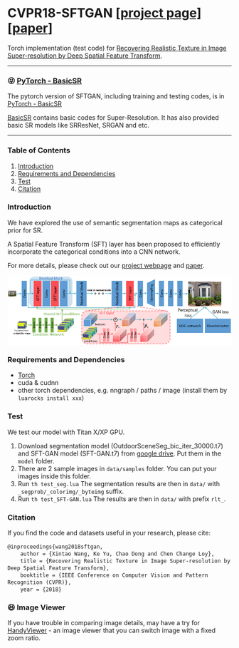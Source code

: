 # CVPR18-SFTGAN [[project page]](http://mmlab.ie.cuhk.edu.hk/projects/SFTGAN/)   [[paper]](https://arxiv.org/abs/1804.02815)
Torch implementation (test code) for [Recovering Realistic Texture in Image Super-resolution by Deep Spatial Feature Transform](https://arxiv.org/abs/1804.02815).

---
### :stuck_out_tongue_winking_eye: [PyTorch - BasicSR](https://github.com/xinntao/BasicSR) 
The pytorch version of SFTGAN, including training and testing codes, is in [PyTorch - BasicSR](https://github.com/xinntao/BasicSR) 

[BasicSR](https://github.com/xinntao/BasicSR) contains basic codes for Super-Resolution. It has also provided basic SR models like SRResNet, SRGAN and etc.

---


### Table of Contents
1. [Introduction](#introduction)
1. [Requirements and Dependencies](#requirements-and-dependencies)
1. [Test](#test)
1. [Citation](#citation)

### Introduction
We have explored the use of semantic segmentation maps as categorical prior for SR.

A Spatial Feature Transform (SFT) layer has been proposed to efficiently incorporate the categorical conditions into a CNN network.

For more details, please check out our [project webpage](http://mmlab.ie.cuhk.edu.hk/projects/SFTGAN/) and [paper](https://arxiv.org/abs/1804.02815).

<img src='imgs/network_structure.png' align="center">

### Requirements and Dependencies
- [Torch](http://torch.ch/docs/getting-started.html)
- cuda & cudnn
- other torch dependencies, e.g. nngraph / paths / image (install them by `luarocks install xxx`)

### Test
We test our model with Titan X/XP GPU.

1. Download segmentation model (OutdoorSceneSeg_bic_iter_30000.t7) and SFT-GAN model (SFT-GAN.t7) from <a href="https://drive.google.com/drive/folders/1kFxjStgGxrKCdNzaa0Cwje5gR3OR-q1r?usp=sharing" target="_blank">google drive</a>. Put them in the `model` folder.
1. There are 2 sample images in `data/samples` folder. You can put your images inside this folder.
1. Run `th test_seg.lua`  The segmentation results are then in `data/` with `_segprob/_colorimg/_byteimg` suffix.
1. Run `th test_SFT-GAN.lua`  The results are then in `data/` with prefix `rlt_`.

### Citation
If you find the code and datasets useful in your research, please cite:

    @inproceedings{wang2018sftgan,
        author = {Xintao Wang, Ke Yu, Chao Dong and Chen Change Loy},
        title = {Recovering Realistic Texture in Image Super-resolution by Deep Spatial Feature Transform},
        booktitle = {IEEE Conference on Computer Vision and Pattern Recognition (CVPR)},
        year = {2018}


### :satisfied: Image Viewer
If you have trouble in comparing image details, may have a try for [HandyViewer](https://github.com/xinntao/HandyViewer) - an image viewer that you can switch image with a fixed zoom ratio.
